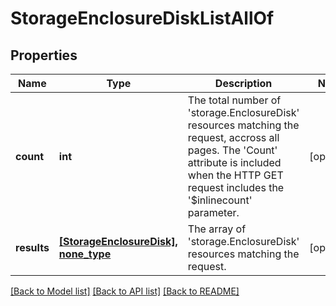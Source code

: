 # StorageEnclosureDiskListAllOf

## Properties
Name | Type | Description | Notes
------------ | ------------- | ------------- | -------------
**count** | **int** | The total number of &#39;storage.EnclosureDisk&#39; resources matching the request, accross all pages. The &#39;Count&#39; attribute is included when the HTTP GET request includes the &#39;$inlinecount&#39; parameter. | [optional] 
**results** | [**[StorageEnclosureDisk], none_type**](StorageEnclosureDisk.md) | The array of &#39;storage.EnclosureDisk&#39; resources matching the request. | [optional] 

[[Back to Model list]](../README.md#documentation-for-models) [[Back to API list]](../README.md#documentation-for-api-endpoints) [[Back to README]](../README.md)


